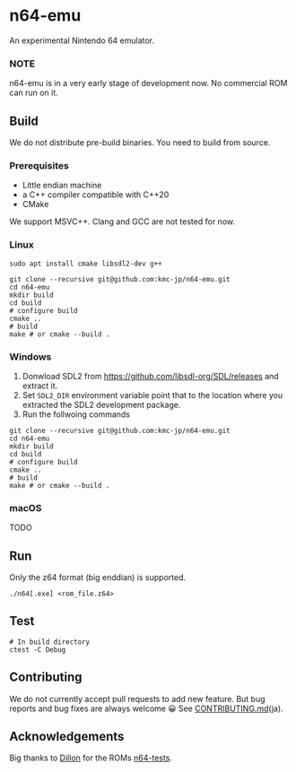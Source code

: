 # n64-emu

An experimental Nintendo 64 emulator.

### NOTE

n64-emu is in a very early stage of development now.
No commercial ROM can run on it.

## Build

We do not distribute pre-build binaries. 
You need to build from source.

### Prerequisites
- Little endian machine
- a C++ compiler compatible with C++20
- CMake

We support MSVC++. Clang and GCC are not tested for now.

### Linux

```
sudo apt install cmake libsdl2-dev g++

git clone --recursive git@github.com:kmc-jp/n64-emu.git
cd n64-emu
mkdir build
cd build
# configure build
cmake ..
# build
make # or cmake --build . 
```

### Windows 

1. Donwload SDL2 from https://github.com/libsdl-org/SDL/releases and extract it.
2. Set `SDL2_DIR` environment variable point that to the location where you extracted the SDL2 development package.
3. Run the follwoing commands

```
git clone --recursive git@github.com:kmc-jp/n64-emu.git
cd n64-emu
mkdir build
cd build
# configure build
cmake ..
# build
make # or cmake --build . 
```

### macOS

TODO

## Run

Only the z64 format (big enddian) is supported.

```
./n64[.exe] <rom_file.z64>
```

## Test

```
# In build directory
ctest -C Debug
```

## Contributing

We do not currently accept pull requests to add new feature.
But bug reports and bug fixes are always welcome 😀
See [CONTRIBUTING.md](CONTRIBUTING.md)(ja).


## Acknowledgements

Big thanks to [Dillon](https://github.com/Dillonb) for the ROMs [n64-tests](https://github.com/Dillonb/n64-tests).

